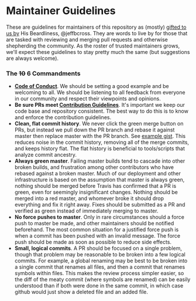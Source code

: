 # Maintainer Guidelines

These are guidelines for maintainers of this repository as (mostly) [gifted to us by](https://github.com/ReactiveX/RxJS/issues/121#issue-97747542)
His Beardliness, @jeffbcross. They are words to live by for those that are tasked with reviewing and merging pull requests and otherwise
shepherding the community. As the roster of trusted maintainers grows, we'll expect these guidelines to stay pretty
much the same (but suggestions are always welcome).


### The ~~10~~ 6 Commandments
 
 * __[Code of Conduct](../CODE_OF_CONDUCT.md)__. We should be setting a good example and be welcoming to all. We should be listening
 to all feedback from everyone in our community and respect their viewpoints and opinions.
 * __Be sure PRs meet [Contribution Guidelines](../CONTRIBUTION.md)__. It's important we keep our code base 
 and repository consistent. The best way to do this is to know and enforce the contribution guidelines.
 * __Clean, flat commit history__. We never click the green merge button on PRs, but instead we pull down 
 the PR branch and rebase it against master then replace master with the PR branch. See 
 [example gist](https://gist.github.com/jeffbcross/307c6da45d26e29030ef). This reduces noise in the commit 
 history, removing all of the merge commits, and keeps history flat. The flat history is beneficial 
 to tools/scripts that analyze commit ancestry.
 * __Always green master__. Failing master builds tend to cascade into other broken builds, and 
 frustration among other contributors who have rebased against a broken master. Much of our deployment 
 and other infrastructure is based on the assumption that master is always green, nothing should be
 merged before Travis has confirmed that a PR is green, even for seemingly insignificant changes. 
 Nothing should be merged into a red master, and whomever broke it should drop everything and fix it 
 right away. Fixes should be submitted as a PR and verified as green instead of immediately merging 
 to master.
 * __No force pushes to master__. Only in rare circumstances should a force push to master be made, 
 and other maintainers should be notified beforehand. The most common situation for a justified force 
 push is when a commit has been pushed with an invalid message. The force push should be made as soon 
 as possible to reduce side effects.
 * __Small, logical commits__. A PR should be focused on a single problem, though that problem may be
 reasonable to be broken into a few logical commits. For example, a global renaming may be best to be 
 broken into a single commit that renames all files, and then a commit that renames symbols within files. 
 This makes the review process simpler easier, so the diff of the meaty commit (where symbols are 
 renamed) can be easily understood than if both were done in the same commit, in which case github would 
 just show a deleted file and an added file.
